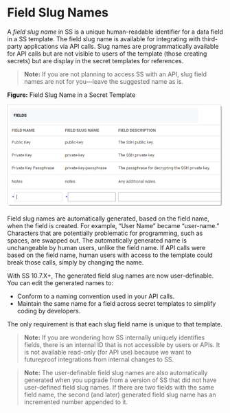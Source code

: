 [title]: # (Field Slug Names)
[tags]: # (Template)
[priority]: # (1000)

# Field Slug Names

A *field slug name* in SS is a unique human-readable identifier for a data field in a SS template. The field slug name is available for integrating with third-party applications via API calls. Slug names are programmatically available for API calls but are not visible to users of the template (those creating secrets) but are display in the secret templates for references.

>**Note:** If you are not planning to access SS with an API, slug field names are not for you—leave the suggested name as is.

**Figure:** Field Slug Name in a Secret Template

![image-20191101144814839](images/image-20191101144814839.png)

Field slug names are automatically generated, based on the field name, when the field is created. For example, “User Name” became “user-name.” Characters that are potentially problematic for programming, such as spaces, are swapped out. The automatically generated name is unchangeable by human users, unlike the field name. If API calls were based on the field name, human users with access to the template could break those calls, simply by changing the name.

With SS 10.7.X+, The generated field slug names are now user-definable. You can edit the generated names to:

- Conform to a naming convention used in your API calls.
- Maintain the same name for a field across secret templates to simplify coding by developers.

The only requirement is that each slug field name is unique to that template.

> **Note:** If you are wondering how SS internally uniquely identifies fields, there is an internal ID that is not accessible by users or APIs. It is not available read-only (for API use) because we want to futureproof integrations from internal changes to SS.

> **Note:** The user-definable field slug names are also automatically generated when you upgrade from a version of SS that did not have user-defined field slug names. If there are two fields with the same field name, the second (and later) generated field slug name has an incremented number appended to it.
